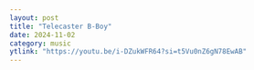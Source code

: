 ```yaml
---
layout: post
title: "Telecaster B-Boy"
date: 2024-11-02
category: music
ytlink: "https://youtu.be/i-DZukWFR64?si=t5Vu0nZ6gN78EwAB"
---
```

